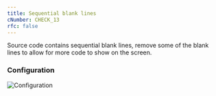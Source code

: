 ```yaml
---
title: Sequential blank lines
cNumber: CHECK_13
rfc: false
---
```


Source code contains sequential blank lines, remove some of the blank lines to allow for more code to show on the screen.

### Configuration
![Configuration](/img/13_conf.png)